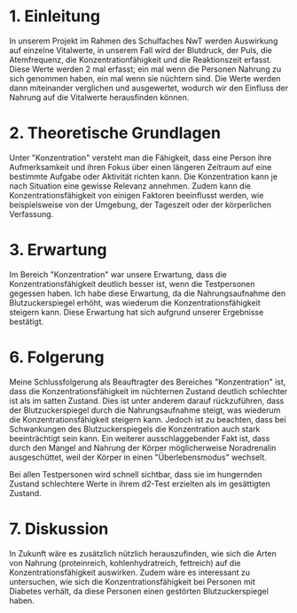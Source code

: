 # 1. Einleitung

In unserem Projekt im Rahmen des Schulfaches NwT werden Auswirkung auf einzelne Vitalwerte, in unserem Fall wird der Blutdruck, der Puls, die Atemfrequenz, die Konzentrationfähigkeit und die Reaktionszeit erfasst. Diese Werte werden 2 mal erfasst; ein mal wenn die Personen Nahrung zu sich genommen haben, ein mal wenn sie nüchtern sind. Die Werte werden dann miteinander verglichen und ausgewertet, wodurch wir den Einfluss der Nahrung auf die Vitalwerte herausfinden können.

# 2. Theoretische Grundlagen

Unter "Konzentration" versteht man die Fähigkeit, dass eine Person ihre Aufmerksamkeit und ihren Fokus über einen längeren Zeitraum auf eine bestimmte Aufgabe oder Aktivität richten kann. Die Konzentration kann je nach Situation eine gewisse Relevanz annehmen. Zudem kann die Konzentrationsfähigkeit von einigen Faktoren beeinflusst werden, wie beispielsweise von der Umgebung, der Tageszeit oder der körperlichen Verfassung.

# 3. Erwartung

Im Bereich "Konzentration" war unsere Erwartung, dass die Konzentrationsfähigkeit deutlich besser ist, wenn die Testpersonen gegessen haben. Ich habe diese Erwartung, da die Nahrungsaufnahme den Blutzuckerspiegel erhöht, was wiederum die Konzentrationsfähigkeit steigern kann. Diese Erwartung hat sich aufgrund unserer Ergebnisse bestätigt.

# 6. Folgerung

Meine Schlussfolgerung als Beauftragter des Bereiches "Konzentration" ist, dass die Konzentrationsfähigkeit im nüchternen Zustand deutlich schlechter ist als im satten Zustand. Dies ist unter anderem darauf rückzuführen, dass der Blutzuckerspiegel durch die Nahrungsaufnahme steigt, was wiederum die Konzentrationsfähigkeit steigern kann. Jedoch ist zu beachten, dass bei Schwankungen des Blutzuckerspiegels die Konzentration auch stark beeinträchtigt sein kann. Ein weiterer ausschlaggebender Fakt ist, dass durch den Mangel and Nahrung der Körper möglicherweise Noradrenalin ausgeschüttet, weil der Körper in einen "Überlebensmodus" wechselt.

Bei allen Testpersonen wird schnell sichtbar, dass sie im hungernden Zustand schlechtere Werte in ihrem d2-Test erzielten als im gesättigten Zustand.

# 7. Diskussion

In Zukunft wäre es zusätzlich nützlich herauszufinden, wie sich die Arten von Nahrung (proteinreich, kohlenhydratreich, fettreich) auf die Konzentrationsfähigkeit auswirken. Zudem wäre es interessant zu untersuchen, wie sich die Konzentrationsfähigkeit bei Personen mit Diabetes verhält, da diese Personen einen gestörten Blutzuckerspiegel haben.
